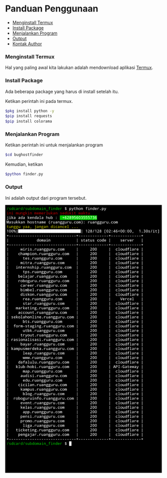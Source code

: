 # Panduan Penggunaan

* [Menginstall Termux](https://github.com/bughostfinder/README#menginstall-termux)
* [Install Package](https://github.com/bughostfinder/README#install-package)
* [Menjalankan Program](https://github.com/bughostfinder/README#menjalanlan-program)
* [Output](https://github.com/bughostfinder/README#output)
* [Kontak Author](https://github.com/bughostfinder/README#contact)

### Menginstall Termux
Hal yang paling awal kita lakukan adalah mendownload aplikasi [Termux](https://f-droid.org/repo/com.termux_118.apk).

### Install Package
Ada beberapa package yang harus di install setelah itu.

Ketikan perintah ini pada termux.

```bash
$pkg install python -y
$pip install requests
$pip install colorama
```

### Menjalankan Program
Ketikan perintah ini untuk menjalankan program

```bash
$cd bughostfinder
```

Kemudian, ketikan


```bash
$python finder.py
```

### Output
Ini adalah output dari program tersebut.

<img src="screenshot/20230907_233713.png">

